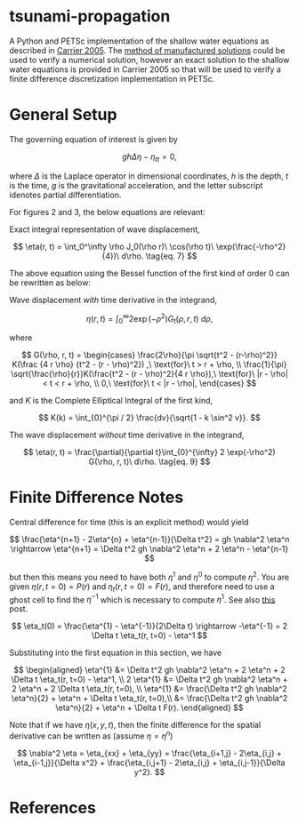 # tsunami-propagation

A Python and PETSc implementation of the shallow water equations as described
in [Carrier 2005](https://www.techscience.com/CMES/v10n2/24866). The [method of
manufactured solutions](https://mooseframework.inl.gov/python/mms.html) could
be used to verify a numerical solution, however an exact solution to the
shallow water equations is provided in Carrier 2005 so that will be used to
verify a finite difference discretization implementation in PETSc.

# General Setup

The governing equation of interest is given by

$$
g h \Delta \eta - \eta_{tt}= 0,
$$

where $\Delta$ is the Laplace operator in dimensional coordinates, $h$ is the
depth, $t$ is the time, $g$ is the gravitational acceleration, and the letter
subscript idenotes partial differentiation.

For figures 2 and 3, the below equations are relevant:

Exact integral representation of wave displacement,

$$
\eta(r, t) = \int_0^\infty \rho J_0(\rho r)\ \cos(\rho t)\ \exp(\frac{-\rho^2}{4})\ d\rho.  \tag{eq. 7}
$$

The above equation using the Bessel function of the first kind of order 0 can be
rewritten as below:

Wave displacement *with* time derivative in the integrand,

$$
\eta(r, t) = \int_{0}^{\infty} 2 \exp(-\rho^2) G_t(\rho, r, t)\ d\rho, \tag{eq. 8}
$$

where

$$
G(\rho, r, t) = \begin{cases}
    \frac{2\rho}{\pi \sqrt{t^2 - (r-\rho)^2}} K(\frac {4 r \rho} {t^2 - (r - \rho)^2}) ,\ \text{for}\ t > r + \rho, \\
    \frac{1}{\pi} \sqrt{\frac{\rho}{r}}K(\frac{t^2 - (r - \rho)^2}{4 r \rho}),\ \text{for}\ |r - \rho| < t < r + \rho, \\
    0,\ \text{for}\ t < |r - \rho|,
\end{cases}
$$

and $K$ is the Complete Elliptical Integral of the first kind,

$$
K(k) = \int_{0}^{\pi / 2} \frac{dv}{\sqrt{1 - k \sin^2 v}}.
$$

The wave displacement *without* time derivative in the integrand,

$$
\eta(r, t) = \frac{\partial}{\partial t}\int_{0}^{\infty} 2 \exp(-\rho^2) G(\rho, r, t)\ d\rho. \tag{eq. 9}
$$

# Finite Difference Notes

Central difference for time (this is an explicit method) would yield

$$
\frac{\eta^{n+1} - 2\eta^{n} + \eta^{n-1}}{\Delta t^2} = gh \nabla^2 \eta^n \rightarrow \eta^{n+1} = \Delta t^2 gh \nabla^2 \eta^n + 2 \eta^n - \eta^{n-1}
$$

but then this means you need to have both $\eta^1$ and $\eta^0$ to compute
$\eta^2$. You are given $\eta(r, t=0) = P(r)$ and $\eta_t(r,t=0) = F(r)$, and
therefore need to use a ghost cell to find the $\eta^{-1}$ which is necessary
to compute $\eta^1$. See also [this](https://math.stackexchange.com/questions/3883392/second-order-finite-difference-scheme-to-solve-initial-value-problem) post.

$$
\eta_t(0) = \frac{\eta^{1} - \eta^{-1}}{2\Delta t} \rightarrow  -\eta^{-1} = 2 \Delta t \eta_t(r, t=0) - \eta^1
$$

Substituting into the first equation in this section, we have

$$
\begin{aligned}
\eta^{1}   &= \Delta t^2 gh \nabla^2 \eta^n + 2 \eta^n + 2 \Delta t \eta_t(r, t=0) - \eta^1, \\
2 \eta^{1} &= \Delta t^2 gh \nabla^2 \eta^n + 2 \eta^n + 2 \Delta t \eta_t(r, t=0), \\
\eta^{1}   &= \frac{\Delta t^2 gh \nabla^2 \eta^n}{2} + \eta^n + \Delta t \eta_t(r, t=0),\\
           &= \frac{\Delta t^2 gh \nabla^2 \eta^n}{2} + \eta^n + \Delta t F(r). 
\end{aligned}
$$

Note that if we have $\eta(x,y,t)$, then the finite difference for the 
spatial derivative can be written as (assume $\eta = \eta^n$) 

$$
\nabla^2 \eta = \eta_{xx} + \eta_{yy} = \frac{\eta_{i+1,j} - 2\eta_{i,j} + \eta_{i-1,j}}{\Delta x^2} + \frac{\eta_{i,j+1} - 2\eta_{i,j} + \eta_{i,j-1}}{\Delta y^2}. 
$$

# References

